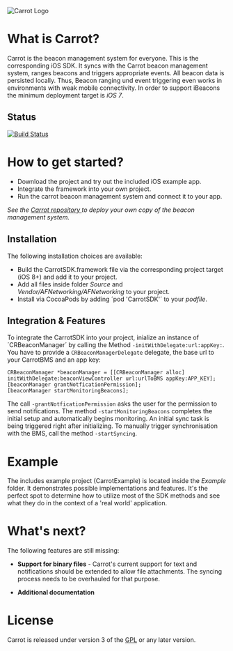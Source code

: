 ![Carrot Logo](https://cdn.rawgit.com/CarrotBCMS/Carrot/master/client/app/images/logo_alt.svg)                                           

# What is Carrot?

Carrot is the beacon management system for everyone. This is the corresponding iOS SDK. It syncs with the Carrot beacon management system, ranges beacons and triggers appropriate events. All beacon data is persisted locally. Thus, Beacon ranging und event triggering even works in environments with weak mobile connectivity. In order to support iBeacons the minimum deployment target is _iOS 7_.  

## Status
                                                                                                                     
[![Build Status](https://travis-ci.org/CarrotBCMS/CarrotSDK.svg?branch=master)](https://travis-ci.org/CarrotBCMS/CarrotSDK)

# How to get started?

+ Download the project and try out the included iOS example app.
+ Integrate the framework into your own project.
+ Run the carrot beacon management system and connect it to your app.

_See the [Carrot repository ](https://github.com/CarrotBMS/Carrot) to deploy your own copy of the beacon management system._

## Installation

The following installation choices are available:

+ Build the CarrotSDK.framework file via the corresponding project target (iOS 8+) and add it to your project.
+ Add all files inside folder _Source_ and _Vendor/AFNetworking/AFNetworking_ to your project.
+ Install via CocoaPods by adding ´pod 'CarrotSDK'´ to your _podfile_.

## Integration & Features

To integrate the CarrotSDK into your project, inialize an instance of ´CRBeaconManager´ by calling the Method `-initWithDelegate:url:appKey:`. You have to provide a `CRBeaconManagerDelegate` delegate, the base url to your CarrotBMS and an app key:

```
CRBeaconManager *beaconManager = [[CRBeaconManager alloc] initWithDelegate:beaconViewController url:urlToBMS appKey:APP_KEY];
[beaconManager grantNotficationPermission];
[beaconManager startMonitoringBeacons];
```

The call `-grantNotficationPermission` asks the user for the permission to send notifications. The method `-startMonitoringBeacons` completes the initial setup and automatically begins monitoring. An initial sync task is being triggered right after initializing. To manually trigger synchronisation with the BMS, call the method `-startSyncing`. 

# Example

The includes example project (CarrotExample) is located inside the _Example_ folder. It demonstrates possible implementations and features. It's the perfect spot to determine how to utilize most of the SDK methods and see what they do in the context of a 'real world' application.

# What's next?

The following features are still missing:

+ __Support for binary files__ - Carrot's current support for text and notifications should be extended to allow file attachments. The syncing process needs to be overhauled for that purpose.

+ __Additional documentation__

# License

Carrot is released under version 3 of the [GPL](http://www.gnu.org/licenses/gpl-3.0.en.html) or any later version.
